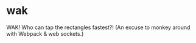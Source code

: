 # wak
WAK! Who can tap the rectangles fastest?! (An excuse to monkey around with Webpack &amp; web sockets.)
